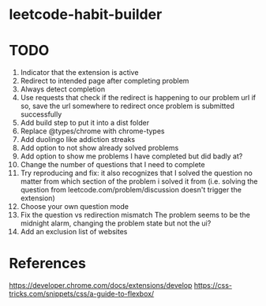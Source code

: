 # leetcode-habit-builder


# TODO
1. Indicator that the extension is active 
7. Redirect to intended page after completing problem
8. Always detect completion
0. Use requests that check if the redirect is happening to our problem url
    if so, save the url somewhere to redirect once problem is submitted successfully
1. Add build step to put it into a dist folder
2. Replace @types/chrome with chrome-types
3. Add duolingo like addiction streaks
4. Add option to not show already solved problems
5. Add option to show me problems I have completed but did badly at?
6. Change the number of questions that I need to complete
7. Try reproducing and fix: it also recognizes that I solved the question no matter from which section of the problem i solved it from (i.e. solving the question from leetcode.com/problem/discussion doesn't trigger the extension)
8. Choose your own question mode
9. Fix the question vs redirection mismatch
    The problem seems to be the midnight alarm, changing the problem state but not the ui?
10. Add an exclusion list of websites

# References
https://developer.chrome.com/docs/extensions/develop
https://css-tricks.com/snippets/css/a-guide-to-flexbox/


